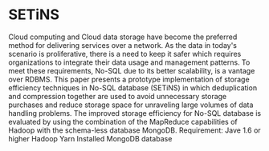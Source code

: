 # SETiNS
Cloud computing and Cloud data storage have become the preferred method for delivering services over a network. As the data in today's scenario is proliferative, there is a need to keep it safer which requires organizations to integrate their data usage and management patterns. To meet these requirements, No-SQL due to its better scalability, is a vantage over RDBMS. This paper presents a prototype implementation of storage efficiency techniques in No-SQL database (SETiNS) in which deduplication and compression together are used to avoid unnecessary storage purchases and reduce storage space for unraveling large volumes of data handling problems. The improved storage efficiency for No-SQL database is evaluated by using the combination of the MapReduce capabilities of Hadoop with the schema-less database MongoDB.
Requirement:
Jave 1.6 or higher
Hadoop Yarn Installed
MongoDB database


